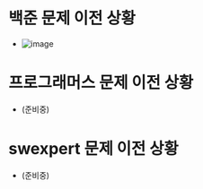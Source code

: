 # 백준 문제 이전 상황

* ![image](https://user-images.githubusercontent.com/41561652/115410124-55b3b200-a22d-11eb-806d-f46b18b8dc58.png)


# 프로그래머스 문제 이전 상황
* (준비중)


# swexpert 문제 이전 상황
* (준비중)

